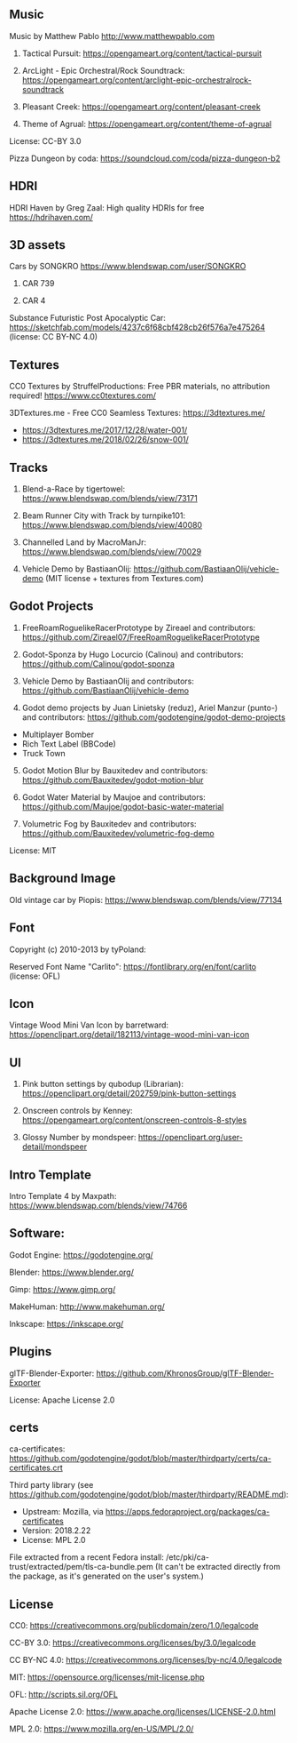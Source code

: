 ## Music

Music by Matthew Pablo
http://www.matthewpablo.com

1) Tactical Pursuit: https://opengameart.org/content/tactical-pursuit

2) ArcLight - Epic Orchestral/Rock Soundtrack: https://opengameart.org/content/arclight-epic-orchestralrock-soundtrack

3) Pleasant Creek: https://opengameart.org/content/pleasant-creek

4) Theme of Agrual: https://opengameart.org/content/theme-of-agrual

License: CC-BY 3.0

Pizza Dungeon by coda: https://soundcloud.com/coda/pizza-dungeon-b2


## HDRI

HDRI Haven by Greg Zaal:
High quality HDRIs for free
https://hdrihaven.com/


## 3D assets

Cars by SONGKRO
https://www.blendswap.com/user/SONGKRO

1) CAR 739

2) CAR 4


Substance Futuristic Post Apocalyptic Car: https://sketchfab.com/models/4237c6f68cbf428cb26f576a7e475264 (license: CC BY-NC 4.0)


## Textures

CC0 Textures by StruffelProductions:
Free PBR materials, no attribution required!
https://www.cc0textures.com/

3DTextures.me - Free CC0 Seamless Textures:
https://3dtextures.me/
- https://3dtextures.me/2017/12/28/water-001/
- https://3dtextures.me/2018/02/26/snow-001/

## Tracks

1) Blend-a-Race by tigertowel:
https://www.blendswap.com/blends/view/73171

2) Beam Runner City with Track by turnpike101:
https://www.blendswap.com/blends/view/40080

3) Channelled Land by MacroManJr:
https://www.blendswap.com/blends/view/70029

4) Vehicle Demo by BastiaanOlij:
https://github.com/BastiaanOlij/vehicle-demo (MIT license + textures from Textures.com)


## Godot Projects

1) FreeRoamRoguelikeRacerPrototype by Zireael and contributors:
https://github.com/Zireael07/FreeRoamRoguelikeRacerPrototype


2) Godot-Sponza by Hugo Locurcio (Calinou) and contributors:
https://github.com/Calinou/godot-sponza

3) Vehicle Demo by BastiaanOlij and contributors:
https://github.com/BastiaanOlij/vehicle-demo

4) Godot demo projects by Juan Linietsky (reduz), Ariel Manzur (punto-) and contributors:
https://github.com/godotengine/godot-demo-projects
- Multiplayer Bomber
- Rich Text Label (BBCode)
- Truck Town

5) Godot Motion Blur by Bauxitedev and contributors:
https://github.com/Bauxitedev/godot-motion-blur

6) Godot Water Material by Maujoe and contributors:
https://github.com/Maujoe/godot-basic-water-material

7) Volumetric Fog by Bauxitedev and contributors:
https://github.com/Bauxitedev/volumetric-fog-demo


License: MIT


## Background Image

Old vintage car by Piopis:
https://www.blendswap.com/blends/view/77134


## Font

Copyright (c) 2010-2013 by tyPoland:

Reserved Font Name "Carlito": 
https://fontlibrary.org/en/font/carlito (license: OFL)


## Icon

Vintage Wood Mini Van Icon by barretward:
https://openclipart.org/detail/182113/vintage-wood-mini-van-icon


## UI

1) Pink button settings by qubodup (Librarian):
https://openclipart.org/detail/202759/pink-button-settings

2) Onscreen controls by Kenney:
https://opengameart.org/content/onscreen-controls-8-styles

3) Glossy Number by mondspeer:
https://openclipart.org/user-detail/mondspeer


## Intro Template

Intro Template 4 by Maxpath:
https://www.blendswap.com/blends/view/74766


## Software:

Godot Engine: https://godotengine.org/

Blender: https://www.blender.org/

Gimp: https://www.gimp.org/

MakeHuman: http://www.makehuman.org/

Inkscape: https://inkscape.org/


## Plugins
glTF-Blender-Exporter: https://github.com/KhronosGroup/glTF-Blender-Exporter

License: Apache License 2.0

## certs

ca-certificates: https://github.com/godotengine/godot/blob/master/thirdparty/certs/ca-certificates.crt

Third party library (see https://github.com/godotengine/godot/blob/master/thirdparty/README.md):

- Upstream: Mozilla, via https://apps.fedoraproject.org/packages/ca-certificates
- Version: 2018.2.22
- License: MPL 2.0

File extracted from a recent Fedora install:
/etc/pki/ca-trust/extracted/pem/tls-ca-bundle.pem
(It can't be extracted directly from the package,
as it's generated on the user's system.)

## License

CC0: https://creativecommons.org/publicdomain/zero/1.0/legalcode

CC-BY 3.0: https://creativecommons.org/licenses/by/3.0/legalcode

CC BY-NC 4.0: https://creativecommons.org/licenses/by-nc/4.0/legalcode

MIT: https://opensource.org/licenses/mit-license.php

OFL: http://scripts.sil.org/OFL

Apache License 2.0: https://www.apache.org/licenses/LICENSE-2.0.html

MPL 2.0: https://www.mozilla.org/en-US/MPL/2.0/



